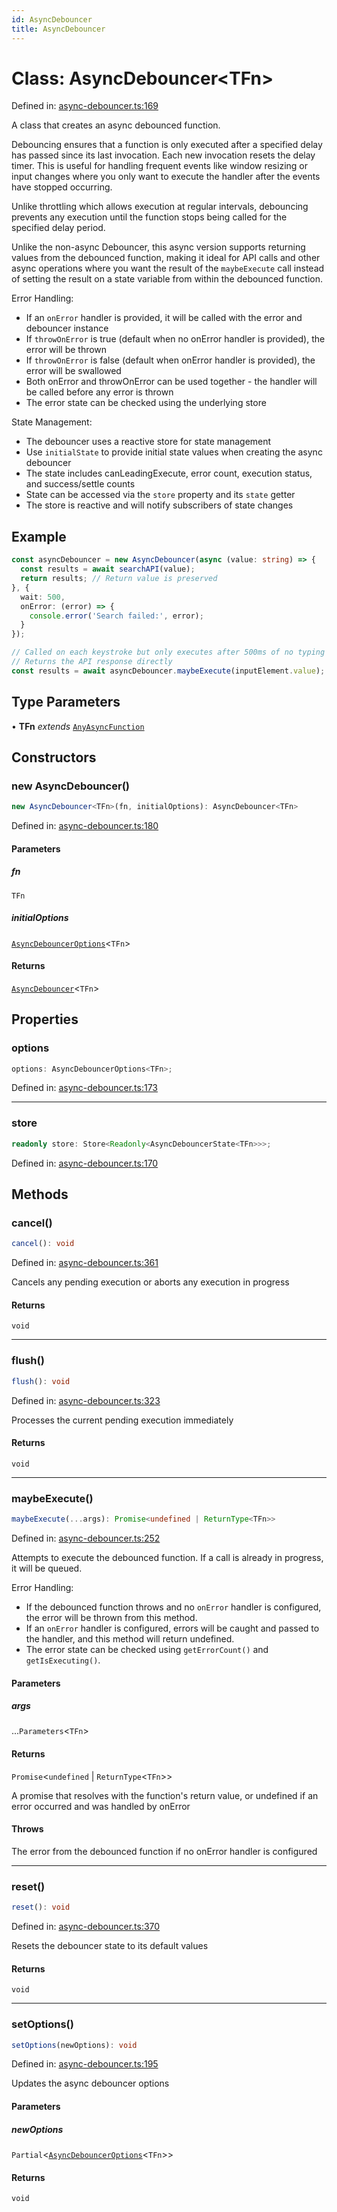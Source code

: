 ```yaml
---
id: AsyncDebouncer
title: AsyncDebouncer
---
```


<!-- DO NOT EDIT: this page is autogenerated from the type comments -->

# Class: AsyncDebouncer\<TFn\>

Defined in: [async-debouncer.ts:169](https://github.com/TanStack/pacer/blob/main/packages/pacer/src/async-debouncer.ts#L169)

A class that creates an async debounced function.

Debouncing ensures that a function is only executed after a specified delay has passed since its last invocation.
Each new invocation resets the delay timer. This is useful for handling frequent events like window resizing
or input changes where you only want to execute the handler after the events have stopped occurring.

Unlike throttling which allows execution at regular intervals, debouncing prevents any execution until
the function stops being called for the specified delay period.

Unlike the non-async Debouncer, this async version supports returning values from the debounced function,
making it ideal for API calls and other async operations where you want the result of the `maybeExecute` call
instead of setting the result on a state variable from within the debounced function.

Error Handling:
- If an `onError` handler is provided, it will be called with the error and debouncer instance
- If `throwOnError` is true (default when no onError handler is provided), the error will be thrown
- If `throwOnError` is false (default when onError handler is provided), the error will be swallowed
- Both onError and throwOnError can be used together - the handler will be called before any error is thrown
- The error state can be checked using the underlying store

State Management:
- The debouncer uses a reactive store for state management
- Use `initialState` to provide initial state values when creating the async debouncer
- The state includes canLeadingExecute, error count, execution status, and success/settle counts
- State can be accessed via the `store` property and its `state` getter
- The store is reactive and will notify subscribers of state changes

## Example

```ts
const asyncDebouncer = new AsyncDebouncer(async (value: string) => {
  const results = await searchAPI(value);
  return results; // Return value is preserved
}, {
  wait: 500,
  onError: (error) => {
    console.error('Search failed:', error);
  }
});

// Called on each keystroke but only executes after 500ms of no typing
// Returns the API response directly
const results = await asyncDebouncer.maybeExecute(inputElement.value);
```

## Type Parameters

• **TFn** *extends* [`AnyAsyncFunction`](../../type-aliases/anyasyncfunction.md)

## Constructors

### new AsyncDebouncer()

```ts
new AsyncDebouncer<TFn>(fn, initialOptions): AsyncDebouncer<TFn>
```

Defined in: [async-debouncer.ts:180](https://github.com/TanStack/pacer/blob/main/packages/pacer/src/async-debouncer.ts#L180)

#### Parameters

##### fn

`TFn`

##### initialOptions

[`AsyncDebouncerOptions`](../../interfaces/asyncdebounceroptions.md)\<`TFn`\>

#### Returns

[`AsyncDebouncer`](../asyncdebouncer.md)\<`TFn`\>

## Properties

### options

```ts
options: AsyncDebouncerOptions<TFn>;
```

Defined in: [async-debouncer.ts:173](https://github.com/TanStack/pacer/blob/main/packages/pacer/src/async-debouncer.ts#L173)

***

### store

```ts
readonly store: Store<Readonly<AsyncDebouncerState<TFn>>>;
```

Defined in: [async-debouncer.ts:170](https://github.com/TanStack/pacer/blob/main/packages/pacer/src/async-debouncer.ts#L170)

## Methods

### cancel()

```ts
cancel(): void
```

Defined in: [async-debouncer.ts:361](https://github.com/TanStack/pacer/blob/main/packages/pacer/src/async-debouncer.ts#L361)

Cancels any pending execution or aborts any execution in progress

#### Returns

`void`

***

### flush()

```ts
flush(): void
```

Defined in: [async-debouncer.ts:323](https://github.com/TanStack/pacer/blob/main/packages/pacer/src/async-debouncer.ts#L323)

Processes the current pending execution immediately

#### Returns

`void`

***

### maybeExecute()

```ts
maybeExecute(...args): Promise<undefined | ReturnType<TFn>>
```

Defined in: [async-debouncer.ts:252](https://github.com/TanStack/pacer/blob/main/packages/pacer/src/async-debouncer.ts#L252)

Attempts to execute the debounced function.
If a call is already in progress, it will be queued.

Error Handling:
- If the debounced function throws and no `onError` handler is configured,
  the error will be thrown from this method.
- If an `onError` handler is configured, errors will be caught and passed to the handler,
  and this method will return undefined.
- The error state can be checked using `getErrorCount()` and `getIsExecuting()`.

#### Parameters

##### args

...`Parameters`\<`TFn`\>

#### Returns

`Promise`\<`undefined` \| `ReturnType`\<`TFn`\>\>

A promise that resolves with the function's return value, or undefined if an error occurred and was handled by onError

#### Throws

The error from the debounced function if no onError handler is configured

***

### reset()

```ts
reset(): void
```

Defined in: [async-debouncer.ts:370](https://github.com/TanStack/pacer/blob/main/packages/pacer/src/async-debouncer.ts#L370)

Resets the debouncer state to its default values

#### Returns

`void`

***

### setOptions()

```ts
setOptions(newOptions): void
```

Defined in: [async-debouncer.ts:195](https://github.com/TanStack/pacer/blob/main/packages/pacer/src/async-debouncer.ts#L195)

Updates the async debouncer options

#### Parameters

##### newOptions

`Partial`\<[`AsyncDebouncerOptions`](../../interfaces/asyncdebounceroptions.md)\<`TFn`\>\>

#### Returns

`void`
